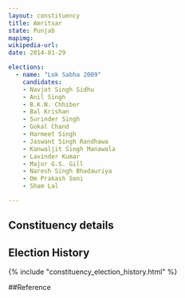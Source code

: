 ```yaml
---
layout: constituency
title: Amritsar
state: Punjab
mapimg: 
wikipedia-url: 
date: 2014-01-29

elections: 
  - name: "Lok Sabha 2009"
    candidates: 
    - Navjot Singh Sidhu 
    - Anil Singh 
    - B.K.N. Chhiber 
    - Bal Krishan 
    - Surinder Singh 
    - Gokal Chand 
    - Harmeet Singh 
    - Jaswant Singh Randhawa 
    - Kanwaljit Singh Manawala 
    - Lavinder Kumar 
    - Major G.S. Gill 
    - Naresh Singh Bhadauriya 
    - Om Prakash Soni 
    - Sham Lal 

---
```

## Constituency details


## Election History
{% include "constituency_election_history.html" %}

##Reference
